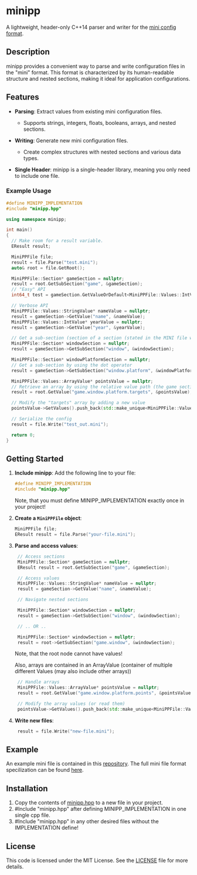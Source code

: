 # minipp

A lightweight, header-only C++14 parser and writer for the [mini config format](https://github.com/ToyB-Chan/mini-file-format).

## Description
minipp provides a convenient way to parse and write configuration files in the "mini" format. This format is characterized by its human-readable structure and nested sections, making it ideal for application configurations.

## Features

- **Parsing**: Extract values from existing mini configuration files.
  - Supports strings, integers, floats, booleans, arrays, and nested sections.
  
- **Writing**: Generate new mini configuration files.
  - Create complex structures with nested sections and various data types.
  
- **Single Header**: minipp is a single-header library, meaning you only need to include one file.

### Example Usage

```cpp
#define MINIPP_IMPLEMENTATION
#include "minipp.hpp"

using namespace minipp;

int main()
{
  // Make room for a result variable. 
  EResult result;

  MiniPPFile file;
  result = file.Parse("test.mini");
  auto& root = file.GetRoot();

  MiniPPFile::Section* gameSection = nullptr;
  result = root.GetSubSection("game", &gameSection);
  // "Easy" API
  int64_t test = gameSection.GetValueOrDefault<MiniPPFile::Values::IntValue>("year", 1999);

  // Verbose API
  MiniPPFile::Values::StringValue* nameValue = nullptr;
  result = gameSection->GetValue("name", &nameValue);
  MiniPPFile::Values::IntValue* yearValue = nullptr;
  result = gameSection->GetValue("year", &yearValue);

  // Get a sub-section (section of a section (stated in the MINI file with "[game.window]")
  MiniPPFile::Section* windowSection = nullptr;
  result = gameSection->GetSubSection("window", &windowSection);

  MiniPPFile::Section* windowPlatformSection = nullptr;
  // Get a sub-section by using the dot operator
  result = gameSection->GetSubSection("window.platform", &windowPlatformSection);

  MiniPPFile::Values::ArrayValue* pointsValue = nullptr;
  // Retrieve an array by using the relative value path (the game section is a child of the root section)
  result = root.GetValue("game.window.platform.targets", &pointsValue);

  // Modify the "targets" array by adding a new value
  pointsValue->GetValues().push_back(std::make_unique<MiniPPFile::Values::StringValue>("haiku"));

  // Serialize the config
  result = file.Write("test_out.mini");

  return 0;
}
```

## Getting Started

1. **Include minipp**: Add the following line to your file:

   ```cpp
   #define MINIPP_IMPLEMENTATION
   #include "minipp.hpp"
   ```
   Note, that you must define MINIPP_IMPLEMENTATION exactly once in your project!

2. **Create a `MiniPPFile` object**:

   ```cpp
   MiniPPFile file;
   EResult result = file.Parse("your-file.mini");
   ```

3. **Parse and access values**:

   ```cpp
    // Access sections
    MiniPPFile::Section* gameSection = nullptr;
    EResult result = root.GetSubSection("game", &gameSection);

    // Access values
    MiniPPFile::Values::StringValue* nameValue = nullptr;
    result = gameSection->GetValue("name", &nameValue);
   
    // Navigate nested sections

    MiniPPFile::Section* windowSection = nullptr;
    result = gameSection->GetSubSection("window", &windowSection);

    // .. OR ..

    MiniPPFile::Section* windowSection = nullptr;
    result = root->GetSubSection("game.window", &windowSection);
   
   ```
   Note, that the root node cannot have values!
   
   Also, arrays are contained in an ArrayValue (container of multiple different Values (may also include other arrays))

   ```cpp
    // Handle arrays
    MiniPPFile::Values::ArrayValue* pointsValue = nullptr;
    result = root.GetValue("game.window.platform.points", &pointsValue);

    // Modify the array values (or read them)
    pointsValue->GetValues().push_back(std::make_unique<MiniPPFile::Values::StringValue>("haiku"));

   ```
5. **Write new files**:

   ```cpp
    result = file.Write("new-file.mini");
   ```

## Example

An example mini file is contained in this [repository](minipp/test.mini). The full mini file format specilization can be found [here](https://github.com/ToyB-Chan/mini-file-format).

## Installation

1. Copy the contents of [minipp.hpp](minipp/minipp.hpp) to a new file in your project.
2. #Include "minipp.hpp" after defining MINIPP_IMPLEMENTATION in one single cpp file.
3. #Include "minipp.hpp" in any other desired files without the IMPLEMENTATION define!

## License

This code is licensed under the MIT License. See the [LICENSE](LICENSE) file for more details.
